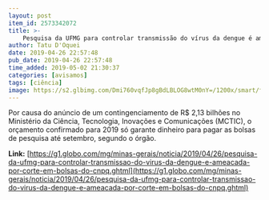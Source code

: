 ```yaml
---
layout: post
item_id: 2573342072
title: >-
    Pesquisa da UFMG para controlar transmissão do vírus da dengue é ameaçada por corte em bolsas do CNPq
author: Tatu D'Oquei
date: 2019-04-26 22:57:48
pub_date: 2019-04-26 22:57:48
time_added: 2019-05-02 21:30:37
categories: [avisamos]
tags: [ciência]
image: https://s2.glbimg.com/Dmi760vqfJp8gBdLBLOG8wtM0nY=/1200x/smart/filters:cover():strip_icc()/s02.video.glbimg.com/x720/7571885.jpg
---
```


Por causa do anúncio de um contingenciamento de R$ 2,13 bilhões no Ministério da Ciência, Tecnologia, Inovações e Comunicações (MCTIC), o orçamento confirmado para 2019 só garante dinheiro para pagar as bolsas de pesquisa até setembro, segundo o órgão.

**Link:** [https://g1.globo.com/mg/minas-gerais/noticia/2019/04/26/pesquisa-da-ufmg-para-controlar-transmissao-do-virus-da-dengue-e-ameacada-por-corte-em-bolsas-do-cnpq.ghtml](https://g1.globo.com/mg/minas-gerais/noticia/2019/04/26/pesquisa-da-ufmg-para-controlar-transmissao-do-virus-da-dengue-e-ameacada-por-corte-em-bolsas-do-cnpq.ghtml)

